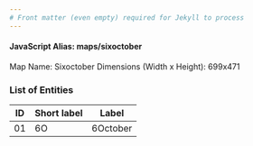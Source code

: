 ```yaml
---
# Front matter (even empty) required for Jekyll to process
---
```


#### JavaScript Alias: maps/sixoctober

Map Name: Sixoctober
Dimensions (Width x Height): 699x471





### List of Entities

ID | Short label | Label
---|---|---|
01|6O|6October

